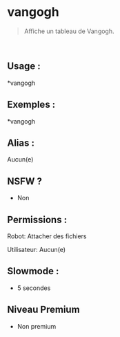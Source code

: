 # vangogh

> Affiche un tableau de Vangogh.

<br>

## Usage :

*vangogh

## Exemples :

*vangogh

## Alias :

Aucun(e)

## NSFW ?

- Non

## Permissions :

Robot: Attacher des fichiers
<br>

Utilisateur: Aucun(e)

## Slowmode :

- 5 secondes

## Niveau Premium

- Non premium